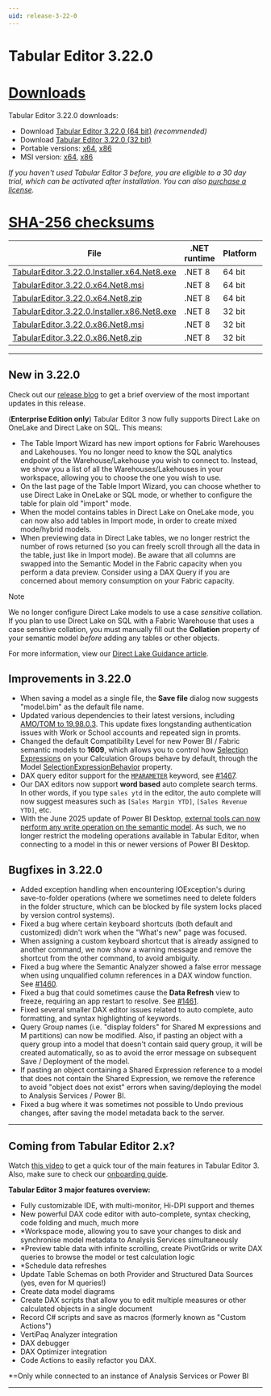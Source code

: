 ```yaml
---
uid: release-3-22-0
---
```

# Tabular Editor 3.22.0

# [**Downloads**](#tab/downloads)

Tabular Editor 3.22.0 downloads:

- Download [Tabular Editor 3.22.0 (64 bit)](https://cdn.tabulareditor.com/files/TabularEditor.3.22.0.Installer.x64.Net8.exe) *(recommended)*
- Download [Tabular Editor 3.22.0 (32 bit)](https://cdn.tabulareditor.com/files/TabularEditor.3.22.0.Installer.x86.Net8.exe)
- Portable versions: [x64](https://cdn.tabulareditor.com/files/TabularEditor.3.22.0.x64.Net8.zip), [x86](https://cdn.tabulareditor.com/files/TabularEditor.3.22.0.x86.Net8.zip)
- MSI version: [x64](https://cdn.tabulareditor.com/files/TabularEditor.3.22.0.x64.Net8.msi), [x86](https://cdn.tabulareditor.com/files/TabularEditor.3.22.0.x86.Net8.msi)

*If you haven't used Tabular Editor 3 before, you are eligible to a 30 day trial, which can be activated after installation. You can also [purchase a license](https://tabulareditor.com/licensing).*

# [**SHA-256 checksums**](#tab/checksums)

| File | .NET runtime | Platform | SHA-256 |
| -- | -- | -- | -- |
| [TabularEditor.3.22.0.Installer.x64.Net8.exe](https://cdn.tabulareditor.com/files/TabularEditor.3.22.0.Installer.x64.Net8.exe) | .NET 8 | 64 bit | `07CEF5470991300856C4F6057A95CE547DBC5F6803E4283063ACE11CA8397D3B` |
| [TabularEditor.3.22.0.x64.Net8.msi](https://cdn.tabulareditor.com/files/TabularEditor.3.22.0.x64.Net8.msi)                     | .NET 8 | 64 bit | `1DD07DDF45997F5314656A7F600E1DBC11CBF623A0F09A9B1EF9C975E70ABDB5` |
| [TabularEditor.3.22.0.x64.Net8.zip](https://cdn.tabulareditor.com/files/TabularEditor.3.22.0.x64.Net8.zip)                     | .NET 8 | 64 bit | `6CABFD02E7C04D319DDB85581B7EB13633F5AB0716F5B5612738A3BEC498D917` |
| [TabularEditor.3.22.0.Installer.x86.Net8.exe](https://cdn.tabulareditor.com/files/TabularEditor.3.22.0.Installer.x86.Net8.exe) | .NET 8 | 32 bit | `A5DB72C8FF6CBDCC167C8368B1ECA92567041E4A716F6971B5C15204FEBD797B` |
| [TabularEditor.3.22.0.x86.Net8.msi](https://cdn.tabulareditor.com/files/TabularEditor.3.22.0.x86.Net8.msi)                     | .NET 8 | 32 bit | `01960E2F3D493FB9FB96FC946A5BE522D191DDBFCECF79AD5ACD4DF1D249D3E9` |
| [TabularEditor.3.22.0.x86.Net8.zip](https://cdn.tabulareditor.com/files/TabularEditor.3.22.0.x86.Net8.zip)                     | .NET 8 | 32 bit | `8558D7BE5C01ED04E19B17330A5215EA92BAAEE82C4E5EB4F5436CC62CA04F02` |

***

## New in 3.22.0

Check out our [release blog](https://tabulareditor.com/blog/tabular-editor-3-june-2025-release) to get a brief overview of the most important updates in this release.

(**Enterprise Edition only**) Tabular Editor 3 now fully supports Direct Lake on OneLake and Direct Lake on SQL. This means:
 
- The Table Import Wizard has new import options for Fabric Warehouses and Lakehouses. You no longer need to know the SQL analytics endpoint of the Warehouse/Lakehouse you wish to connect to. Instead, we show you a list of all the Warehouses/Lakehouses in your workspace, allowing you to choose the one you wish to use.
- On the last page of the Table Import Wizard, you can choose whether to use Direct Lake in OneLake or SQL mode, or whether to configure the table for plain old "import" mode.
- When the model contains tables in Direct Lake on OneLake mode, you can now also add tables in Import mode, in order to create mixed mode/hybrid models.
- When previewing data in Direct Lake tables, we no longer restrict the number of rows returned (so you can freely scroll through all the data in the table, just like in Import mode). Be aware that all columns are swapped into the Semantic Model in the Fabric capacity when you perform a data preview. Consider using a DAX Query if you are concerned about memory consumption on your Fabric capacity.

> [!NOTE]
> We no longer configure Direct Lake models to use a case *sensitive* collation. If you plan to use Direct Lake on SQL with a Fabric Warehouse that uses a case sensitive collation, you must manually fill out the **Collation** property of your semantic model *before* adding any tables or other objects.

For more information, view our [Direct Lake Guidance article](xref:direct-lake-guidance).

## Improvements in 3.22.0

- When saving a model as a single file, the **Save file** dialog now suggests "model.bim" as the default file name.
- Updated various dependencies to their latest versions, including [AMO/TOM to 19.98.0.3](https://www.nuget.org/packages/Microsoft.AnalysisServices/). This update fixes longstanding authentication issues with Work or School accounts and repeated sign in promts.
- Changed the default Compatibility Level for new Power BI / Fabric semantic models to **1609**, which allows you to control how [Selection Expressions](https://powerbi.microsoft.com/en-us/blog/deep-dive-into-selection-expressions-for-calculation-groups/) on your Calculation Groups behave by default, through the Model [SelectionExpressionBehavior](https://learn.microsoft.com/en-us/dotnet/api/microsoft.analysisservices.tabular.model.selectionexpressionbehavior?view=analysisservices-dotnet) property.
- DAX query editor support for the [`MPARAMETER`](https://dax.guide/st/mparameter/) keyword, see [#1467](https://github.com/TabularEditor/TabularEditor3/issues/1467).
- Our DAX editors now support **word based** auto complete search terms. In other words, if you type `sales ytd` in the editor, the auto complete will now suggest measures such as `[Sales Margin YTD]`, `[Sales Revenue YTD]`, etc.
- With the June 2025 update of Power BI Desktop, [external tools can now perform any write operation on the semantic model](https://powerbi.microsoft.com/en-us/blog/power-bi-june-2025-feature-summary/#post-30307-_Toc269410729). As such, we no longer restrict the modeling operations available in Tabular Editor, when connecting to a model in this or newer versions of Power BI Desktop.

## Bugfixes in 3.22.0

- Added exception handling when encountering IOException's during save-to-folder operations (where we sometimes need to delete folders in the folder structure, which can be blocked by file system locks placed by version control systems).
- Fixed a bug where certain keyboard shortcuts (both default and customized) didn't work when the "What's new" page was focused.
- When assigning a custom keyboard shortcut that is already assigned to another command, we now show a warning message and remove the shortcut from the other command, to avoid ambiguity.
- Fixed a bug where the Semantic Analyzer showed a false error message when using unqualified column references in a DAX window function. See [#1460](https://github.com/TabularEditor/TabularEditor3/issues/1460).
- Fixed a bug that could sometimes cause the **Data Refresh** view to freeze, requiring an app restart to resolve. See [#1461](https://github.com/TabularEditor/TabularEditor3/issues/1461).
- Fixed several smaller DAX editor issues related to auto complete, auto formatting, and syntax highlighting of keywords.
- Query Group names (i.e. "display folders" for Shared M expressions and M partitions) can now be modified. Also, if pasting an object with a query group into a model that doesn't contain said query group, it will be created automatically, so as to avoid the error message on subsequent Save / Deployment of the model.
- If pasting an object containing a Shared Expression reference to a model that does not contain the Shared Expression, we remove the reference to avoid "object does not exist" errors when saving/deploying the model to Analysis Services / Power BI.
- Fixed a bug where it was sometimes not possible to Undo previous changes, after saving the model metadata back to the server.

---
## Coming from Tabular Editor 2.x?

Watch [this video](https://youtu.be/O4ATwdzCvWc) to get a quick tour of the main features in Tabular Editor 3. Also, make sure to check our [onboarding guide](https://docs.tabulareditor.com/onboarding/index.html).

**Tabular Editor 3 major features overview:**
- Fully customizable IDE, with multi-monitor, Hi-DPI support and themes
- New powerful DAX code editor with auto-complete, syntax checking, code folding and much, much more
- *Workspace mode, allowing you to save your changes to disk and synchronise model metadata to Analysis Services simultaneously
- *Preview table data with infinite scrolling, create PivotGrids or write DAX queries to browse the model or test calculation logic
- *Schedule data refreshes
- Update Table Schemas on both Provider and Structured Data Sources (yes, even for M queries!)
- Create data model diagrams
- Create DAX scripts that allow you to edit multiple measures or other calculated objects in a single document
- Record C# scripts and save as macros (formerly known as "Custom Actions")
- VertiPaq Analyzer integration
- DAX debugger
- DAX Optimizer integration
- Code Actions to easily refactor you DAX.

*=Only while connected to an instance of Analysis Services or Power BI

---
